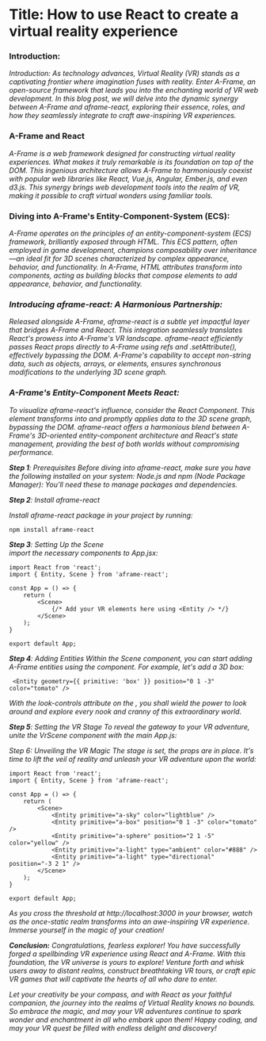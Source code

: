 <h1>
Title: How to use React to create a virtual reality experience
</h1>

<p align="center">
<h3>
Introduction:
</h3>
<em>
Introduction:
As technology advances, Virtual Reality (VR) stands as a captivating frontier where imagination fuses with reality. Enter A-Frame, an open-source framework that leads you into the enchanting world of VR web development. In this blog post, we will delve into the dynamic synergy between A-Frame and aframe-react, exploring their essence, roles, and how they seamlessly integrate to craft awe-inspiring VR experiences.
</em>
</p>

<p align="start">
<h3>
A-Frame and React
</h3>
<em>
  A-Frame is a web framework designed for constructing virtual reality experiences. What makes it truly remarkable is its foundation on top of the DOM. This ingenious architecture allows A-Frame to harmoniously coexist with popular web libraries like React, Vue.js, Angular, Ember.js, and even d3.js. This synergy brings web development tools into the realm of VR, making it possible to craft virtual wonders using familiar tools.
</em>
</p>

<p align="start">
<h3>
Diving into A-Frame's Entity-Component-System (ECS):
</h3>
<em>
 A-Frame operates on the principles of an entity-component-system (ECS) framework, brilliantly exposed through HTML. This ECS pattern, often employed in game development, champions composability over inheritance—an ideal fit for 3D scenes characterized by complex appearance, behavior, and functionality. In A-Frame, HTML attributes transform into components, acting as building blocks that compose <a-entity> elements to add appearance, behavior, and functionality.
</em>
</p>

<p align="start">
<em>
<h3>
Introducing aframe-react: A Harmonious Partnership:
</h3>
Released alongside A-Frame, aframe-react is a subtle yet impactful layer that bridges A-Frame and React. This integration seamlessly translates React's prowess into A-Frame's VR landscape. aframe-react efficiently passes React props directly to A-Frame using refs and .setAttribute(), effectively bypassing the DOM. A-Frame's capability to accept non-string data, such as objects, arrays, or elements, ensures synchronous modifications to the underlying 3D scene graph.
</em>
</p>

<p align="start">
<em>
<h3>A-Frame's Entity-Component Meets React:</h3>
To visualize aframe-react's influence, consider the <Entity/> React Component. This element transforms into <a-entity> and promptly applies data to the 3D scene graph, bypassing the DOM. aframe-react offers a harmonious blend between A-Frame's 3D-oriented entity-component architecture and React's state management, providing the best of both worlds without compromising performance.
</em>
</p>

<p align="start">
<em>
<strong>Step 1</strong>: Prerequisites
Before diving into aframe-react, make sure you have the following installed on your system:
Node.js and npm (Node Package Manager): You'll need these to manage packages and dependencies.</em>
</p>

<p align="start">
<em>
<strong>Step 2</strong>: Install aframe-react

Install aframe-react package in your project by running:
</em>

</p>

```
npm install aframe-react
```

<p align="start">
<em>
<strong>Step 3</strong>: Setting Up the Scene
</br>
import the necessary components to App.jsx:
</em>
</p>

```
import React from 'react';
import { Entity, Scene } from 'aframe-react';

const App = () => {
    return (
        <Scene>
            {/* Add your VR elements here using <Entity /> */}
        </Scene>
    );
}

export default App;
```

<p align="start">
<em>
<strong>Step 4</strong>: Adding Entities
Within the Scene component, you can start adding A-Frame entities using the <Entity /> component. For example, let's add a 3D box:</em>
</p>

```
 <Entity geometry={{ primitive: 'box' }} position="0 1 -3" color="tomato" />

```

<p align="start">
<em>
With the look-controls attribute on the <a-entity camera>, you shall wield the power to look around and explore every nook and cranny of this extraordinary world.
</em>
</p>

<p align="start">
<em>
<strong>Step 5</strong>: Setting the VR Stage
To reveal the gateway to your VR adventure, unite the VrScene component with the main App.js:
</em>
</p>

<p align="start">
<em>
Step 6: Unveiling the VR Magic
The stage is set, the props are in place. It's time to lift the veil of reality and unleash your VR adventure upon the world:
</em>
</p>

```
import React from 'react';
import { Entity, Scene } from 'aframe-react';

const App = () => {
    return (
        <Scene>
            <Entity primitive="a-sky" color="lightblue" />
            <Entity primitive="a-box" position="0 1 -3" color="tomato" />
            <Entity primitive="a-sphere" position="2 1 -5" color="yellow" />
            <Entity primitive="a-light" type="ambient" color="#888" />
            <Entity primitive="a-light" type="directional" position="-3 2 1" />
        </Scene>
    );
}

export default App;
```

<p align="start">
<em>
As you cross the threshold at http://localhost:3000 in your browser, watch as the once-static realm transforms into an awe-inspiring VR experience. Immerse yourself in the magic of your creation!
</em>
</p>

<p align="start">
<em>
<strong>Conclusion:</strong>
Congratulations, fearless explorer! You have successfully forged a spellbinding VR experience using React and A-Frame. With this foundation, the VR universe is yours to explore! Venture forth and whisk users away to distant realms, construct breathtaking VR tours, or craft epic VR games that will captivate the hearts of all who dare to enter.

Let your creativity be your compass, and with React as your faithful companion, the journey into the realms of Virtual Reality knows no bounds. So embrace the magic, and may your VR adventures continue to spark wonder and enchantment in all who embark upon them! Happy coding, and may your VR quest be filled with endless delight and discovery!

</em>
</p>
